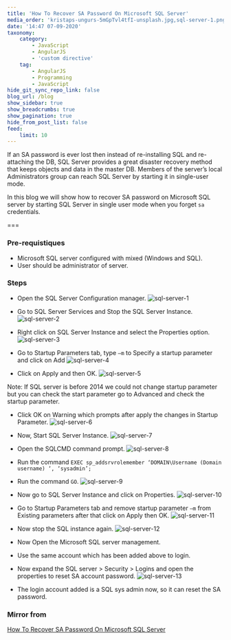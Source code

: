 ```yaml
---
title: 'How To Recover SA Password On Microsoft SQL Server'
media_order: 'kristaps-ungurs-5mGpTvl4tfI-unsplash.jpg,sql-server-1.png,sql-server-2.png,sql-server-3.png,sql-server-5.png,sql-server-6.png,sql-server-7.png,sql-server-8.png,sql-server-9.png,sql-server-11.png,sql-server-12.png,sql-server-13.png'
date: '14:47 07-09-2020'
taxonomy:
    category:
        - JavaScript
        - AngularJS
        - 'custom directive'
    tag:
        - AngularJS
        - Programming
        - JavaScript
hide_git_sync_repo_link: false
blog_url: /blog
show_sidebar: true
show_breadcrumbs: true
show_pagination: true
hide_from_post_list: false
feed:
    limit: 10
---
```


If an SA password is ever lost then instead of re-installing SQL and re-attaching the DB, SQL Server provides a great disaster recovery method that keeps objects and data in the master DB. Members of the server’s local Administrators group can reach SQL Server by starting it in single-user mode.

In this blog we will show how to recover SA password on Microsoft SQL server by starting SQL Server in single user mode when you forget `sa` credentials.

===

### Pre-requistiques
* Microsoft SQL server configured with mixed (Windows and SQL).
* User should be administrator of server.

### Steps
* Open the SQL Server Configuration manager. 
![sql-server-1](sql-server-1.png "sql-server-1")

* Go to SQL Server Services and Stop the SQL Server Instance. 
![sql-server-2](sql-server-2.png "sql-server-2")

* Right click on SQL Server Instance and select the Properties option. 
![sql-server-3](sql-server-3.png "sql-server-3")

* Go to Startup Parameters tab, type `–m` to Specify a startup parameter and click on Add 
![sql-server-4](sql-server-4.png "sql-server-4")

* Click on Apply and then OK.
![sql-server-5](sql-server-5.png "sql-server-5") 

Note: If SQL server is before 2014 we could not change startup parameter but you can check the start parameter go to Advanced and check the startup parameter.


* Click OK on Warning which prompts after apply the changes in Startup Parameter. 
![sql-server-6](sql-server-6.png "sql-server-6")

* Now, Start SQL Server Instance.
![sql-server-7](sql-server-7.png "sql-server-7")

* Open the SQLCMD command prompt.
![sql-server-8](sql-server-8.png "sql-server-8")

* Run the command `EXEC sp_addsrvrolemember ‘DOMAIN\Username (Domain username) ‘, ‘sysadmin’;`
* Run the command `GO`.
![sql-server-9](sql-server-9.png "sql-server-9")

* Now go to SQL Server Instance and click on Properties.
![sql-server-10](sql-server-10.png "sql-server-10")

* Go to Startup Parameters tab and remove startup parameter `–m` from Existing parameters after that click on Apply then OK.
![sql-server-11](sql-server-11.png "sql-server-11")

* Now stop the SQL instance again.
![sql-server-12](sql-server-12.png "sql-server-12")

* Now Open the Microsoft SQL server management.
* Use the same account which has been added above to login.
* Now expand the SQL server > Security > Logins and open the properties to reset SA account password.
![sql-server-13](sql-server-13.png "sql-server-13")

* The login account added is a SQL sys admin now, so it can reset the SA password.



### Mirror from
[How To Recover SA Password On Microsoft SQL Server](https://www.hex64.net/blog/how-to-recover-sa-password-on-microsoft-sql-server/)



